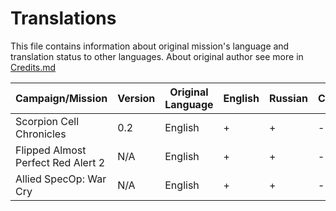 # Translations
This file contains information about original mission's language and translation status to other languages. About original author see more in [Credits.md](https://github.com/MahBoiDeveloper/MentalOmegaWorld/blob/master/Credits.md)

| Campaign/Mission                   | Version | Original Language | English | Russian | Chineese |
| ---------------------------------- | ------- | ----------------- | ------- | ------- | -------- |
| Scorpion Cell Chronicles           | 0.2     | English           | +       | +       | -        |
| Flipped Almost Perfect Red Alert 2 | N/A     | English           | +       | +       | -        |
| Allied SpecOp: War Cry             | N/A     | English           | +       | +       | -        |
